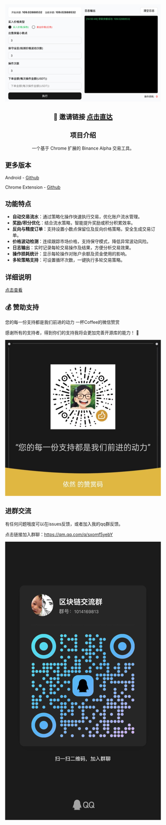 <div align="center">
  <picture>
      <img alt="Logo" src="./docs/app.png" />
  </picture>

## 🚀 邀请链接 [点击直达](https://accounts.maxweb.black/register?ref=TETAP)

## 项目介绍

一个基于 Chrome 扩展的 Binance Alpha 交易工具。

</div>


## 更多版本

Android - [Github](https://github.com/tetap/binance-alpha-auto-android)

Chrome Extension - [Github](https://github.com/tetap/binance-alpha-auto-chrome-extensions)

## 功能特点

- **自动交易流水**：通过策略化操作快速执行交易，优化账户流水管理。
- **奖励/积分优化**：结合流水策略，智能提升奖励或积分积累效率。
- **反向与精度订单**：支持设置小数点保留位及反向价格策略，安全生成交易订单。
- **价格波动检测**：连续跟踪市场价格，支持保守模式，降低异常波动风险。
- **日志输出**：实时记录每轮交易操作及结果，方便分析交易效果。
- **操作损耗统计**：显示每轮操作对账户余额及资金使用的影响。
- **多轮策略支持**：可设置循环次数，一键执行多轮交易策略。


## 详细说明
[点击查看](https://jcna3m5r8klj.feishu.cn/drive/folder/OUNgfvBnKlZtqBd84wCc356ynDd?from=from_copylink)

## 💰 赞助支持

您的每一份支持都是我们前进的动力
一杯Coffee的微信赞赏

感谢所有的支持者，得到你们的支持我将会更加完善开源库的能力！ 🚀

<picture>
    <img alt="Logo" src="./docs/wechat.jpg" />
</picture>

## 进群交流

有任何问题哦度可以在issues反馈，或者加入我的qq群反馈。

点击链接加入群聊：https://qm.qq.com/q/sxomf5yebY

<picture>
    <img alt="Logo" src="./docs/qrcode.jpg" />
</picture>


